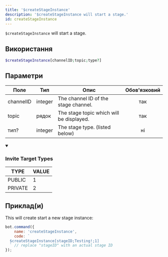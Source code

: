 ```yaml
---
title: '$createStageInstance'
description: '$createStageInstance will start a stage.'
id: createStageInstance
---
```


`$createStageInstance` will start a stage.

## Використання

```php
$createStageInstance[channelID;topic;type?]
```

## Параметри

| Поле      | Тип     | Опис                                     | Обов'язковий |
| --------- | ------- | ---------------------------------------- |:------------:|
| channelID | integer | The channel ID of the stage channel.     |     так      |
| topic     | рядок   | The stage topic which will be displayed. |     так      |
| тип?      | integer | The stage type. (listed below)           |      ні      |

<details open>
  <summary><h3> Invite Target Types </h3></summary>

| TYPE    | VALUE |
| ------- | ----- |
| PUBLIC  | 1     |
| PRIVATE | 2     |

</details>

## Приклад(и)

This will create start a new stage instance:

```javascript
bot.command({
    name: 'createStageInstance',
    code: `
  $createStageInstance[stageID;Testing!;1] 
  ` // replace "stageID" with an actual stage ID
});
```
